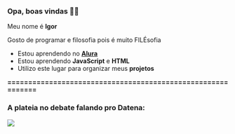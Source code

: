 ### Opa, boas vindas 🙋‍♂️

Meu nome é **Igor**

Gosto de programar e filosofia pois é muito FILÉsofia 

- Estou aprendendo no [**Alura**](https://www.alura.com.br)
- Estou aprendendo **JavaScript** e **HTML**
- Utilizo este lugar para organizar meus **projetos**

**============================================================**

### A plateia no debate falando pro Datena:

![]([https://encrypted-tbn0.gstatic.com/images?q=tbn:ANd9GcTbLqDjzik7BAxpfYVosG-dOAElWIICWeb-Ng&s](https://platform.polygon.com/wp-content/uploads/sites/2/chorus/uploads/chorus_asset/file/25125289/vlcsnap_2023_12_01_10h37m31s394.jpg?quality=90&strip=all&crop=9.1276041666667,1.5740740740741,81.171875,96.203703703704)](https://tm.ibxk.com.br/2018/06/22/gif-22163357233543.gif))
